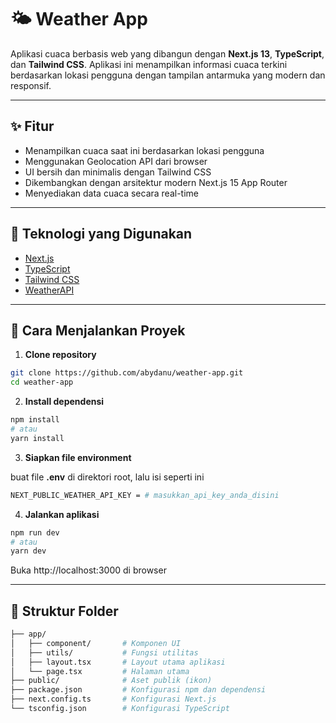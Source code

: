 # 🌤️ Weather App

Aplikasi cuaca berbasis web yang dibangun dengan **Next.js 13**, **TypeScript**, dan **Tailwind CSS**. Aplikasi ini menampilkan informasi cuaca terkini berdasarkan lokasi pengguna dengan tampilan antarmuka yang modern dan responsif.

---

## ✨ Fitur

- Menampilkan cuaca saat ini berdasarkan lokasi pengguna
- Menggunakan Geolocation API dari browser
- UI bersih dan minimalis dengan Tailwind CSS
- Dikembangkan dengan arsitektur modern Next.js 15 App Router
- Menyediakan data cuaca secara real-time

---

## 🧰 Teknologi yang Digunakan

- [Next.js](https://nextjs.org/)
- [TypeScript](https://www.typescriptlang.org/)
- [Tailwind CSS](https://tailwindcss.com/)
- [WeatherAPI](https://www.weatherapi.com)

---

## 🚀 Cara Menjalankan Proyek

1. **Clone repository**

```bash
git clone https://github.com/abydanu/weather-app.git
cd weather-app
```
2. **Install dependensi**

```bash
npm install
# atau
yarn install
```
3. **Siapkan file environment**

buat file **.env** di direktori root, lalu isi seperti ini
```bash
NEXT_PUBLIC_WEATHER_API_KEY = # masukkan_api_key_anda_disini
```

4. **Jalankan aplikasi**

```bash
npm run dev
# atau
yarn dev
```
Buka http://localhost:3000 di browser

---

## 📁 Struktur Folder

```bash
├── app/
│   ├── component/       # Komponen UI
│   ├── utils/           # Fungsi utilitas
│   ├── layout.tsx       # Layout utama aplikasi
│   └── page.tsx         # Halaman utama
├── public/              # Aset publik (ikon)
├── package.json         # Konfigurasi npm dan dependensi
├── next.config.ts       # Konfigurasi Next.js
└── tsconfig.json        # Konfigurasi TypeScript

```


